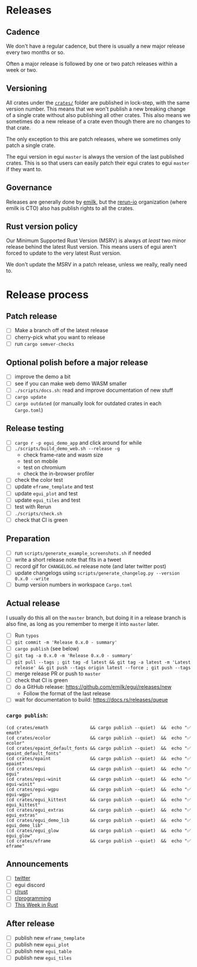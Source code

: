 # Releases
## Cadence
We don't have a regular cadence, but there is usually a new major release every two months or so.

Often a major release is followed by one or two patch releases within a week or two.

## Versioning
All crates under the [`crates/`](crates/) folder are published in lock-step, with the same version number. This means that we won't publish a new breaking change of a single crate without also publishing all other crates. This also means we sometimes do a new release of a crate even though there are no changes to that crate.

The only exception to this are patch releases, where we sometimes only patch a single crate.

The egui version in egui `master` is always the version of the last published crates. This is so that users can easily patch their egui crates to egui `master` if they want to.

## Governance
Releases are generally done by [emilk](https://github.com/emilk/), but the [rerun-io](https://github.com/rerun-io/) organization (where emilk is CTO) also has publish rights to all the crates.


## Rust version policy
Our Minimum Supported Rust Version (MSRV) is always _at least_ two minor release behind the latest Rust version. This means users of egui aren't forced to update to the very latest Rust version.

We don't update the MSRV in a patch release, unless we really, really need to.


# Release process
## Patch release
* [ ] Make a branch off of the latest release
* [ ] cherry-pick what you want to release
* [ ] run `cargo semver-checks`

## Optional polish before a major release
* [ ] improve the demo a bit
* [ ] see if you can make web demo WASM smaller
* [ ] `./scripts/docs.sh`: read and improve documentation of new stuff
* [ ] `cargo update`
* [ ] `cargo outdated` (or manually look for outdated crates in each `Cargo.toml`)

## Release testing
* [ ] `cargo r -p egui_demo_app` and click around for while
* [ ] `./scripts/build_demo_web.sh --release -g`
  - check frame-rate and wasm size
  - test on mobile
  - test on chromium
  - check the in-browser profiler
* [ ] check the color test
* [ ] update `eframe_template` and test
* [ ] update `egui_plot` and test
* [ ] update `egui_tiles` and test
* [ ] test with Rerun
* [ ] `./scripts/check.sh`
* [ ] check that CI is green

## Preparation
* [ ] run `scripts/generate_example_screenshots.sh` if needed
* [ ] write a short release note that fits in a tweet
* [ ] record gif for `CHANGELOG.md` release note (and later twitter post)
* [ ] update changelogs using `scripts/generate_changelog.py --version 0.x.0 --write`
* [ ] bump version numbers in workspace `Cargo.toml`

## Actual release
I usually do this all on the `master` branch, but doing it in a release branch is also fine, as long as you remember to merge it into `master` later.

* [ ] Run `typos`
* [ ] `git commit -m 'Release 0.x.0 - summary'`
* [ ] `cargo publish` (see below)
* [ ] `git tag -a 0.x.0 -m 'Release 0.x.0 - summary'`
* [ ] `git pull --tags ; git tag -d latest && git tag -a latest -m 'Latest release' && git push --tags origin latest --force ; git push --tags`
* [ ] merge release PR or push to `master`
* [ ] check that CI is green
* [ ] do a GitHub release: https://github.com/emilk/egui/releases/new
  * Follow the format of the last release
* [ ] wait for documentation to build: https://docs.rs/releases/queue

###  `cargo publish`:
```
(cd crates/emath                && cargo publish --quiet)  &&  echo "✅ emath"
(cd crates/ecolor               && cargo publish --quiet)  &&  echo "✅ ecolor"
(cd crates/epaint_default_fonts && cargo publish --quiet)  &&  echo "✅ epaint_default_fonts"
(cd crates/epaint               && cargo publish --quiet)  &&  echo "✅ epaint"
(cd crates/egui                 && cargo publish --quiet)  &&  echo "✅ egui"
(cd crates/egui-winit           && cargo publish --quiet)  &&  echo "✅ egui-winit"
(cd crates/egui-wgpu            && cargo publish --quiet)  &&  echo "✅ egui-wgpu"
(cd crates/egui_kittest         && cargo publish --quiet)  &&  echo "✅ egui_kittest"
(cd crates/egui_extras          && cargo publish --quiet)  &&  echo "✅ egui_extras"
(cd crates/egui_demo_lib        && cargo publish --quiet)  &&  echo "✅ egui_demo_lib"
(cd crates/egui_glow            && cargo publish --quiet)  &&  echo "✅ egui_glow"
(cd crates/eframe               && cargo publish --quiet)  &&  echo "✅ eframe"
```

## Announcements
* [ ] [twitter](https://x.com/ernerfeldt/status/1772665412225823105)
* [ ] egui discord
* [ ] [r/rust](https://www.reddit.com/r/rust/comments/1bocr5s/announcing_egui_027_with_improved_menus_and/)
* [ ] [r/programming](https://www.reddit.com/r/programming/comments/1bocsf6/announcing_egui_027_an_easytouse_crossplatform/)
* [ ] [This Week in Rust](https://github.com/rust-lang/this-week-in-rust/pull/5167)

## After release
* [ ] publish new `eframe_template`
* [ ] publish new `egui_plot`
* [ ] publish new `egui_table`
* [ ] publish new `egui_tiles`
